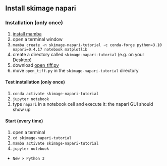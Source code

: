 ## Install skimage napari

### Installation (only once)

1. [install mamba](https://github.com/conda-forge/miniforge#mambaforge)
1. open a terminal window
1. `mamba create -n skimage-napari-tutorial -c conda-forge python=3.10 napari=0.4.17 notebook matplotlib`
1. create a directory called `skimage-napari-tutorial` (e.g. on your Desktop)
1. download [open_tiff.py](https://neubias.github.io/training-resources/functions/open_tiff.py)
1. move `open_tiff.py` in the `skimage-napari-tutorial` directory

#### Test installation (only once)

1. `conda activate skimage-napari-tutorial`
1. `jupyter notebook`
1. type `napari` in a notebook cell and execute it: the napari GUI should show up

#### Start (every time)

1. open a terminal
1. `cd skimage-napari-tutorial`
1. `mamba activate skimage-napari-tutorial`
1. `jupyter notebook`
  - `New > Python 3`
